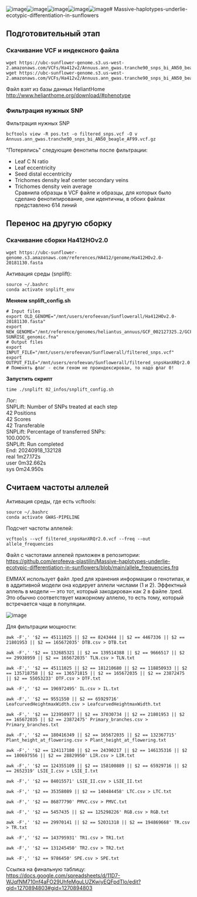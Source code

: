 ![image](https://github.com/user-attachments/assets/16fc3cb1-9d8d-45e7-b302-5530ef68f61b)![image](https://github.com/user-attachments/assets/9262c214-390f-42b2-8e26-8eda81a99bba)![image](https://github.com/user-attachments/assets/ec0ddc11-7d5b-4910-b501-76ec2d85f467)![image](https://github.com/user-attachments/assets/59259322-00bc-44a9-9989-a9d6af91206d)![image](https://github.com/user-attachments/assets/9b691de2-6115-4ca3-967b-6b525c20b63c)# Massive-haplotypes-underlie-ecotypic-differentiation-in-sunflowers
## Подготовительный этап
### Скачивание VCF и индексного файла
```
wget https://ubc-sunflower-genome.s3.us-west-2.amazonaws.com/VCFs/Ha412v2/Annuus.ann_gwas.tranche90_snps_bi_AN50_beagle_AF99.vcf.gz
wget https://ubc-sunflower-genome.s3.us-west-2.amazonaws.com/VCFs/Ha412v2/Annuus.ann_gwas.tranche90_snps_bi_AN50_beagle_AF99.vcf.gz.tbi
```
Файл взят из базы данных HeliantHome http://www.helianthome.org/download/#phenotype
### Фильтрация нужных SNP

Фильтрация нужных SNP
```
bcftools view -R pos.txt -o filtered_snps.vcf -O v Annuus.ann_gwas.tranche90_snps_bi_AN50_beagle_AF99.vcf.gz 
```
"Потерялись" следующие фенотипы после фильтрации:
* Leaf C N ratio  
* Leaf eccentricity   
* Seed distal eccentricity   
* Trichomes density leaf center secondary veins   
* Trichomes density vein average  
Сравнила образцы в VCF файле и образцы, для которых было сделано фенотипирование, они идентичны, в обоих файлах представлено 614 линий

## Перенос на другую сборку
### Скачивание сборки Ha412HOv2.0
```
wget https://ubc-sunflower-genome.s3.amazonaws.com/references/HA412/genome/Ha412HOv2.0-20181130.fasta
```
Активация среды (snplift):
```
source ~/.bashrc
conda activate snplift_env
```
**Меняем snplift_config.sh**
```
# Input files
export OLD_GENOME="/mnt/users/erofeevan/Sunflowerall/Ha412HOv2.0-20181130.fasta"
export NEW_GENOME="/mnt/reference/genomes/heliantus_annuus/GCF_002127325.2/GCF_002127325.2_HanXRQr2.0-SUNRISE_genomic.fna"
# Output files
export INPUT_FILE="/mnt/users/erofeevan/Sunflowerall/filtered_snps.vcf"
export OUTPUT_FILE="/mnt/users/erofeevan/Sunflowerall/filtered_snpsHanXRQr2.0.vcf"
# Поменять флаг - если геном не проиндексирован, то надо флаг 0!
```
**Запустить скрипт**
```
time ./snplift 02_infos/snplift_config.sh
```
Лог:  
SNPLift: Number of SNPs treated at each step  
42      Positions  
42      Scores  
42      Transferable  
SNPLift: Percentage of transferred SNPs:  
100.000%  
SNPLift: Run completed  
End: 20240918_132128  
real    1m27.172s  
user    0m32.662s  
sys     0m24.950s  

## Считаем частоты аллелей
Активация среды, где есть vcftools:
```
source ~/.bashrc
conda activate GWAS-PIPELINE
```
Подсчет частоты аллелей:
```
vcftools --vcf filtered_snpsHanXRQr2.0.vcf --freq --out allele_frequencies
```
Файл с частотами аллелей приложен в репозитории: https://github.com/erofeeva-plastilin/Massive-haplotypes-underlie-ecotypic-differentiation-in-sunflowers/blob/main/allele_frequencies.frq

EMMAX использует файл .tped для хранения информации о генотипах, и в аддитивной модели она кодирует аллели числами (1 и 2). Эффектный аллель в модели — это тот, который закодирован как 2 в файле .tped. Это обычно соответствует мажорному аллелю, то есть тому, который встречается чаще в популяции.

![image](https://github.com/user-attachments/assets/371eea0b-e132-4601-bd64-a576e58ad8e8)

Для фильтрации мощности:
```
awk -F',' '$2 == 45111025 || $2 == 8243444 || $2 == 4467336 || $2 == 21801953 || $2 == 165672035' DTB.csv > DTB.txt
```
```
awk -F',' '$2 == 132685321 || $2 == 139514388 || $2 == 9666517 || $2 == 29938959 || $2 == 165672035' TLN.csv > TLN.txt
```
```
awk -F',' '$2 == 45111025 || $2 == 181210680 || $2 == 118850933 || $2 == 135718758 || $2 == 136571815 || $2 == 165672035 || $2 == 23872475 || $2 == 55053233' DTF.csv > DTF.txt
```
```
awk -F',' '$2 == 196972495' IL.csv > IL.txt
```
```
awk -F',' '$2 == 9551550 || $2 == 65929716' LeafcurvedHeightmaxWidth.csv > LeafcurvedHeightmaxWidth.txt
```
```
awk -F',' '$2 == 123950977 || $2 == 37030734 || $2 == 21801953 || $2 == 165672035 || $2 == 23872475' Primary_branches.csv > Primary_branches.txt
```
```
awk -F',' '$2 == 180416349 || $2 == 165672035 || $2 == 132367715' Plant_height_at_flowering.csv > Plant_height_at_flowering.txt
```
```
awk -F',' '$2 == 124117180 || $2 == 24390217 || $2 == 146135316 || $2 == 180697556 || $2 == 28829950' LIR.csv > LIR.txt
```
```
awk -F',' '$2 == 124355109 || $2 == 158100889 || $2 == 65929716 || $2 == 2652319' LSIE_I.csv > LSIE_I.txt
```
```
awk -F',' '$2 == 84015571' LSIE_II.csv > LSIE_II.txt
```
```
awk -F',' '$2 == 35358089 || $2 == 140484458' LTC.csv > LTC.txt
```
```
awk -F',' '$2 == 86877790' PMVC.csv > PMVC.txt
```
```
awk -F',' '$2 == 5457435 || $2 == 125298226' RGB.csv > RGB.txt
```
```
awk -F',' '$2 == 29970141 || $2 == 52031318 || $2 == 194869668' TR.csv > TR.txt
```
```
awk -F',' '$2 == 143795931' TR1.csv > TR1.txt
```
```
awk -F',' '$2 == 131245450' TR2.csv > TR2.txt
```
```
awk -F',' '$2 == 9786450' SPE.csv > SPE.txt
```

Ссылка на финальную таблицу: https://docs.google.com/spreadsheets/d/11D7-WJqfNM710nf4aFO29UhfeMguLUZKwjyEQFpdTlo/edit?gid=1270894803#gid=1270894803
